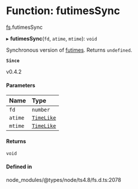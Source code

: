 # Function: futimesSync

[fs](../modules/fs.md).futimesSync

▸ **futimesSync**(`fd`, `atime`, `mtime`): `void`

Synchronous version of [futimes](fs.futimes.md). Returns `undefined`.

**`Since`**

v0.4.2

#### Parameters

| Name | Type |
| :------ | :------ |
| `fd` | `number` |
| `atime` | [`TimeLike`](../types/fs.TimeLike.md) |
| `mtime` | [`TimeLike`](../types/fs.TimeLike.md) |

#### Returns

`void`

#### Defined in

node_modules/@types/node/ts4.8/fs.d.ts:2078
